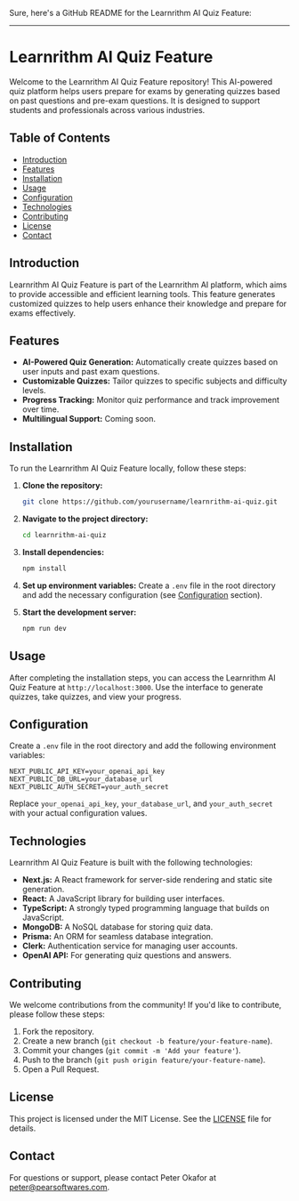 Sure, here's a GitHub README for the Learnrithm AI Quiz Feature:

---

# Learnrithm AI Quiz Feature

Welcome to the Learnrithm AI Quiz Feature repository! This AI-powered quiz platform helps users prepare for exams by generating quizzes based on past questions and pre-exam questions. It is designed to support students and professionals across various industries.

## Table of Contents

- [Introduction](#introduction)
- [Features](#features)
- [Installation](#installation)
- [Usage](#usage)
- [Configuration](#configuration)
- [Technologies](#technologies)
- [Contributing](#contributing)
- [License](#license)
- [Contact](#contact)

## Introduction

Learnrithm AI Quiz Feature is part of the Learnrithm AI platform, which aims to provide accessible and efficient learning tools. This feature generates customized quizzes to help users enhance their knowledge and prepare for exams effectively.

## Features

- **AI-Powered Quiz Generation:** Automatically create quizzes based on user inputs and past exam questions.
- **Customizable Quizzes:** Tailor quizzes to specific subjects and difficulty levels.
- **Progress Tracking:** Monitor quiz performance and track improvement over time.
- **Multilingual Support:** Coming soon.

## Installation

To run the Learnrithm AI Quiz Feature locally, follow these steps:

1. **Clone the repository:**

   ```bash
   git clone https://github.com/yourusername/learnrithm-ai-quiz.git
   ```

2. **Navigate to the project directory:**

   ```bash
   cd learnrithm-ai-quiz
   ```

3. **Install dependencies:**

   ```bash
   npm install
   ```

4. **Set up environment variables:** Create a `.env` file in the root directory and add the necessary configuration (see [Configuration](#configuration) section).

5. **Start the development server:**

   ```bash
   npm run dev
   ```

## Usage

After completing the installation steps, you can access the Learnrithm AI Quiz Feature at `http://localhost:3000`. Use the interface to generate quizzes, take quizzes, and view your progress.

## Configuration

Create a `.env` file in the root directory and add the following environment variables:

```
NEXT_PUBLIC_API_KEY=your_openai_api_key
NEXT_PUBLIC_DB_URL=your_database_url
NEXT_PUBLIC_AUTH_SECRET=your_auth_secret
```

Replace `your_openai_api_key`, `your_database_url`, and `your_auth_secret` with your actual configuration values.

## Technologies

Learnrithm AI Quiz Feature is built with the following technologies:

- **Next.js:** A React framework for server-side rendering and static site generation.
- **React:** A JavaScript library for building user interfaces.
- **TypeScript:** A strongly typed programming language that builds on JavaScript.
- **MongoDB:** A NoSQL database for storing quiz data.
- **Prisma:** An ORM for seamless database integration.
- **Clerk:** Authentication service for managing user accounts.
- **OpenAI API:** For generating quiz questions and answers.

## Contributing

We welcome contributions from the community! If you'd like to contribute, please follow these steps:

1. Fork the repository.
2. Create a new branch (`git checkout -b feature/your-feature-name`).
3. Commit your changes (`git commit -m 'Add your feature'`).
4. Push to the branch (`git push origin feature/your-feature-name`).
5. Open a Pull Request.

## License

This project is licensed under the MIT License. See the [LICENSE](LICENSE) file for details.

## Contact

For questions or support, please contact Peter Okafor at [peter@pearsoftwares.com](mailto:peter@pearsoftwares.com).


